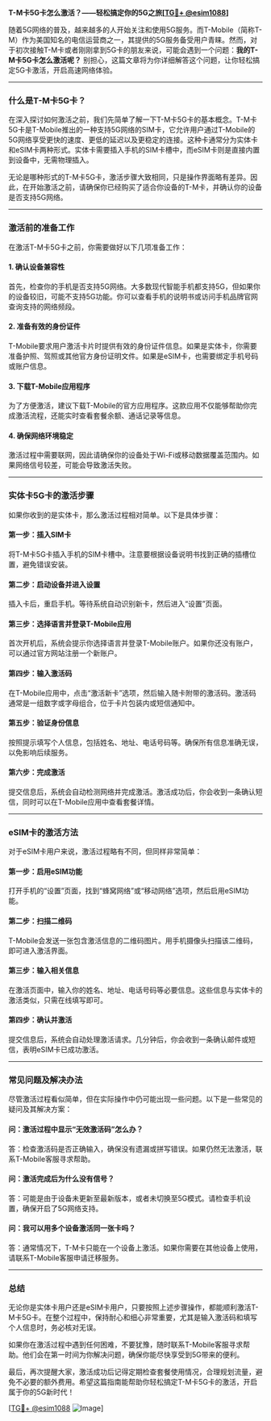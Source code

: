 **T-M卡5G卡怎么激活？——轻松搞定你的5G之旅[[TG💪+ @esim1088](https://t.me/s/esim1088)]**

随着5G网络的普及，越来越多的人开始关注和使用5G服务。而T-Mobile（简称T-M）作为美国知名的电信运营商之一，其提供的5G服务备受用户青睐。然而，对于初次接触T-M卡或者刚刚拿到5G卡的朋友来说，可能会遇到一个问题：**我的T-M卡5G卡怎么激活呢？** 别担心，这篇文章将为你详细解答这个问题，让你轻松搞定5G卡激活，开启高速网络体验。

---

### **什么是T-M卡5G卡？**

在深入探讨如何激活之前，我们先简单了解一下T-M卡5G卡的基本概念。T-M卡5G卡是T-Mobile推出的一种支持5G网络的SIM卡，它允许用户通过T-Mobile的5G网络享受更快的速度、更低的延迟以及更稳定的连接。这种卡通常分为实体卡和eSIM卡两种形式。实体卡需要插入手机的SIM卡槽中，而eSIM卡则是直接内置到设备中，无需物理插入。

无论是哪种形式的T-M卡5G卡，激活步骤大致相同，只是操作界面略有差异。因此，在开始激活之前，请确保你已经购买了适合你设备的T-M卡，并确认你的设备是否支持5G网络。

---

### **激活前的准备工作**

在激活T-M卡5G卡之前，你需要做好以下几项准备工作：

#### **1. 确认设备兼容性**
首先，检查你的手机是否支持5G网络。大多数现代智能手机都支持5G，但如果你的设备较旧，可能不支持5G功能。你可以查看手机的说明书或访问手机品牌官网查询支持的网络频段。

#### **2. 准备有效的身份证件**
T-Mobile要求用户激活卡片时提供有效的身份证件信息。如果是实体卡，你需要准备护照、驾照或其他官方身份证明文件。如果是eSIM卡，也需要绑定手机号码或账户信息。

#### **3. 下载T-Mobile应用程序**
为了方便激活，建议下载T-Mobile的官方应用程序。这款应用不仅能够帮助你完成激活流程，还能实时查看套餐余额、通话记录等信息。

#### **4. 确保网络环境稳定**
激活过程中需要联网，因此请确保你的设备处于Wi-Fi或移动数据覆盖范围内。如果网络信号较差，可能会导致激活失败。

---

### **实体卡5G卡的激活步骤**

如果你收到的是实体卡，那么激活过程相对简单。以下是具体步骤：

#### **第一步：插入SIM卡**
将T-M卡5G卡插入手机的SIM卡槽中。注意要根据设备说明书找到正确的插槽位置，避免错误安装。

#### **第二步：启动设备并进入设置**
插入卡后，重启手机。等待系统自动识别新卡，然后进入“设置”页面。

#### **第三步：选择语言并登录T-Mobile应用**
首次开机后，系统会提示你选择语言并登录T-Mobile账户。如果你还没有账户，可以通过官方网站注册一个新账户。

#### **第四步：输入激活码**
在T-Mobile应用中，点击“激活新卡”选项，然后输入随卡附带的激活码。激活码通常是一组数字或字母组合，位于卡片包装内或短信通知中。

#### **第五步：验证身份信息**
按照提示填写个人信息，包括姓名、地址、电话号码等。确保所有信息准确无误，以免影响后续服务。

#### **第六步：完成激活**
提交信息后，系统会自动检测网络并完成激活。激活成功后，你会收到一条确认短信，同时可以在T-Mobile应用中查看套餐详情。

---

### **eSIM卡的激活方法**

对于eSIM卡用户来说，激活过程略有不同，但同样非常简单：

#### **第一步：启用eSIM功能**
打开手机的“设置”页面，找到“蜂窝网络”或“移动网络”选项，然后启用eSIM功能。

#### **第二步：扫描二维码**
T-Mobile会发送一张包含激活信息的二维码图片。用手机摄像头扫描该二维码，即可进入激活界面。

#### **第三步：输入相关信息**
在激活页面中，输入你的姓名、地址、电话号码等必要信息。这些信息与实体卡的激活类似，只需在线填写即可。

#### **第四步：确认并激活**
提交信息后，系统会自动处理激活请求。几分钟后，你会收到一条确认邮件或短信，表明eSIM卡已成功激活。

---

### **常见问题及解决办法**

尽管激活过程看似简单，但在实际操作中仍可能出现一些问题。以下是一些常见的疑问及其解决方案：

#### **问：激活过程中显示“无效激活码”怎么办？**
答：检查激活码是否正确输入，确保没有遗漏或拼写错误。如果仍然无法激活，联系T-Mobile客服寻求帮助。

#### **问：激活完成后为什么没有信号？**
答：可能是由于设备未更新至最新版本，或者未切换至5G模式。请检查手机设置，确保开启了5G网络支持。

#### **问：我可以用多个设备激活同一张卡吗？**
答：通常情况下，T-M卡只能在一个设备上激活。如果你需要在其他设备上使用，请联系T-Mobile客服申请迁移服务。

---

### **总结**

无论你是实体卡用户还是eSIM卡用户，只要按照上述步骤操作，都能顺利激活T-M卡5G卡。在整个过程中，保持耐心和细心非常重要，尤其是输入激活码和填写个人信息时，务必核对无误。

如果你在激活过程中遇到任何困难，不要犹豫，随时联系T-Mobile客服寻求帮助。他们会在第一时间为你解决问题，确保你能尽快享受到5G带来的便利。

最后，再次提醒大家，激活成功后记得定期检查套餐使用情况，合理规划流量，避免不必要的额外费用。希望这篇指南能帮助你轻松搞定T-M卡5G卡的激活，开启属于你的5G新时代！

[[TG💪+ @esim1088](https://t.me/s/esim1088) ![Image](https://i.postimg.cc/4NQfJmqS/Snipaste-2025-05-13-00-14-12.png)]
